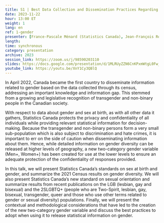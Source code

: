 ```yaml
---
title: S1 | Best Data Collection and Dissemination Practices Regarding Gender and Sexual Diversity
date: 2023-11-22
hour: 13:00 ET
weight: 1
lang: en
ref: 1-gender
presenter: [France-Pascale Ménard (Statistics Canada), Jean-François Roy (Statistics Canada), Claude Girard (Statistics Canada)]
length:
time: synchronous
category: presentation
archive: 2023
session_link: https://zoom.us/j/98590203110
slides: https://docs.google.com/presentation/d/1MLRUyZZN6CnKPxmWtgL0Fw_UEnYmdDvH/edit?usp=sharing&ouid=109853946981534204449&rtpof=true&sd=true
youtube_link: https://youtu.be/XnY1Cy3QBlQ
---
```

In April 2022, Canada became the first country to disseminate information related to gender based on the data collected through its census, addressing an important knowledge and information gap. This stemmed from a growing and legislative recognition of transgender and non-binary people in the Canadian society. <!--more-->

With respect to data about gender and sex at birth, as with all other data it gathers, Statistics Canada protects the privacy and confidentiality of all individuals while providing relevant statistical information for decision-making. Because the transgender and non-binary persons form a very small sub-population which is also subject to discrimination and hate crimes, it is important to err on the side of caution when disseminating information about them. Hence, while detailed information on gender diversity can be released at higher levels of geography, a new two-category gender variable (Men+, Women+) has been created for use at the lower levels to ensure an adequate protection of the confidentiality of responses provided.

In this talk, we will present Statistics Canada’s standards on sex at birth and gender, and summarize the 2021 Census results on gender diversity. We will also present Statistics Canada’s new standard on sexual orientation and summarize results from recent publications on the LGB (lesbian, gay and bisexual) and the 2SLGBTQ+ (people who are Two-Spirit, lesbian, gay, bisexual, transgender, queer and those who use other terms related to gender or sexual diversity) populations. Finally, we will present the contextual and methodological considerations that have led to the creation of the new two-category gender variable and discuss the best practices to adopt when using it to release statistical information on gender.
